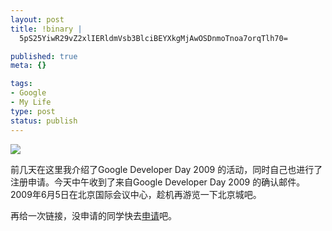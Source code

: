 ```yaml
--- 
layout: post
title: !binary |
  5pS25YiwR29vZ2xlIERldmVsb3BlciBEYXkgMjAwOSDnmoTnoa7orqTlh70=

published: true
meta: {}

tags: 
- Google
- My Life
type: post
status: publish
---
```

<p><img src="http://dd2009.wegbox.com/pics/client/logo.gif" /> </p>  <p>前几天在这里我介绍了Google Developer Day 2009 的活动，同时自己也进行了注册申请。今天中午收到了来自Google Developer Day 2009 的确认邮件。2009年6月5日在北京国际会议中心，趁机再游览一下北京城吧。</p>  <p>再给一次链接，没申请的同学快去<a href="http://code.google.com/intl/zh-CN/events/developerday/2009/home.html" target="_blank">申请</a>吧。</p>
